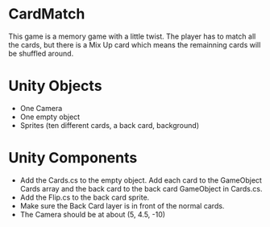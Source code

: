 # CardMatch

This game is a memory game with a little twist. The player has to match all the cards, but there is a Mix Up card which means the remainning cards will be shuffled around.

# Unity Objects

- One Camera
- One empty object
- Sprites (ten different cards, a back card, background)

# Unity Components

- Add the Cards.cs to the empty object. Add each card to the GameObject Cards array and the back card to the back card GameObject in Cards.cs.
- Add the Flip.cs to the back card sprite.
- Make sure the Back Card layer is in front of the normal cards.
- The Camera should be at about (5, 4.5, -10)
